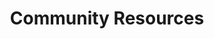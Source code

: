 ---
layout: layouts/community-resources.njk
title: Community Resources
permalink: /community-resources/
hero:
  title: Community Resources
sections:
  spayNeuter:
    title: Spay/Neuter Services
    organizations:
      - name: Northeast Washington Spay Neuter Alliance
        contact: Dr. Laura Talaga
        phone: (253) 242-3031
        url: https://sites.google.com/view/newsnalliance
      - name: POSNA
        email: posna@ifiber.tv
        url: https://pawsitiveoutreach.org/contactus
      - name: Stevens County Cat Care
        description: 501(c)(3) nonprofit organization formed to provide low-cost spay and neuter services for cats in Stevens County
        phone: (509) 935-6369
        email: meow@stevenscountycatcare.org
        url: https://www.stevenscountycatcare.org
      - name: Stevens County Animal Outreach
        phone: (509) 596-1323
        email: info@stevenscountyanimaloutreach.org
        url: https://stevenscountyanimaloutreach.org
    veterinarians:
      title: "You may also contact one of the following veterinary clinics:"
      clinics:
        - name: Chewelah Veterinary Clinic
          phone: (509) 935-6424
        - name: Colville Animal Hospital
          phone: (509) 684-2102
        - name: Echo Ridge Veterinary Hospital
          phone: (509) 684-6062

  lostFound:
    title: Lost/Found Animals
    intro: "If CVAS can help, we will! Please contact us through Facebook immediately if your pet has been lost or if you've found a lost pet. We will send out a lost/found pet alert to our Facebook followers to see if anyone has more information."
    facebookIntro: "There are also groups on Facebook dedicated to Lost/Found pets in greater Stevens County. Here are a few links you may want to browse."
    facebookGroups:
      - name: Stevens County Home Again Lost and Found Pets
        url: https://www.facebook.com/groups/142466356184169/
      - name: Greater Stevens County Lost and Found Pets
        url: https://www.facebook.com/groups/340459739692369/
    foundPetAdvice: "If you have found a lost pet, you may also visit a local veterinarian or CVAS to scan for microchip. This is the best way to directly connect with the owner of a found pet."
    lostPetAdvice: "If you've lost a pet, contact the city animal officials."
    animalControl:
      name: Colville Animal Control (Dog Facility)
      url: https://www.colville.wa.us/pview.aspx?catid=0&id=35851

  catsInTrees:
    title: Cats in Trees
    text: "If a cat is stuck in a tree please contact a tree service company. We recommend Scott's Tree Service:"
    service:
      name: Scott's Tree Service
      phone: (509) 731-0408

  petRehoming:
    title: Pet Re-homing
    paragraphs:
      - "When a pet comes into your life, you never expect to give them to another home. Sometimes unpredictable circumstances makes re-homing a pet our only option. Because the bond between family and pet is strong, we want to find a way that your pet can stay with you."
      - "Many people re-home an animal because they move, they're deployed for service, their animal displays behavioral issues, or their child develops pet allergies. These are common circumstances for families, and there are ways to work with community resources and your pet to keep your bond long-lasting."
      - "Moving: Check with your landlord about their pet policies. Offer a pet deposit and negotiate higher rent in exchange for keeping your pet. If that isn't possible, check with family and friends to see if anyone can watch your pet while you search for pet-friendly housing. For military service, find a temporary foster home and check organizations that help military families with pets."
      - "Pet Allergies or Behavioral Issues: Work with your veterinarian and consider consulting behavioral specialists. Many issues can be resolved with proper training and medical care."
      - "If re-homing is your only option: CVAS may be able to help. When we have space we can adopt your pet out, but must give priority to strays. You can get creative and post an ad on the local pages; Facebook has multiple classified pages, including animal lost and found/rehoming for specifically this purpose. The more effort you put into the ad the better. Include photos and describe your pets most desirable qualities. (If your dog loves fetch, take a picture of him playing when he's happy.) Print off flyers to post at local bulletin boards, and utilize online adoption sites such as PetFinder."
    petfinderUrl: https://petfinder.com

  newPetOwners:
    title: New Pet Owners
    intro: "Congratulations! Adopting a pet can be an exciting time for families. We want to make sure that you are supported in your journey. Please see below for information and resources for new pet owners."
    subsections:
      - title: LICENSING
        content: "The city of Colville requires dogs (4 months and older) within the city limits to be licensed. Fees and information can be found on the City of Colville's website. If you live outside of Colville, check with local authorities regarding pet licensing laws."
        colvilleUrl: https://www.colville.wa.us/pview.aspx?catid=0&id=35851
      - title: PET INSURANCE
        content: "Planning ahead for the medical needs or emergencies is an important part of pet ownership. There are many options available:"
        links:
          - text: Pet Insurance by Nationwide® | America's Best Pet & Vet Insurance
            url: https://www.petinsurance.com/
          - text: CarePlus Pet Insurance & Wellness | Chewy Health
            url: https://www.chewy.com/pet-insurance/
          - text: Pet Care Credit Card and Financing - CareCredit
            url: https://www.carecredit.com/vetmed/
      - title: PET BEHAVIORAL ISSUES
        content: "Are you having problems with your cat not using the litter box? Is your dog jumping on guests? Pet behavioral issues can disrupt the home, but they can be fixed! Contact a local trainer for assistance:"
        trainers:
          - name: Colville Critter Camp
            phone: (760) 445-3257
          - name: Sunara
            phone: (509) 680-1325

  additionalResources:
    title: Additional Resources
    petLoss:
      title: Pet Loss Support
      links:
        - text: Pet Loss Support - Cornell University
          url: https://www.vet.cornell.edu/hospitals/companion-animal-hospital/services/pet-loss-support
        - text: Rainbow Bridge - Pet Loss Grief Support
          url: https://www.rainbowsbridge.com/
    emergencyPrep:
      title: Pet Emergency Preparedness
      link:
        text: Pet Preparedness - American Red Cross
        url: https://www.redcross.org/get-help/how-to-prepare-for-emergencies/pet-disaster-preparedness.html
---